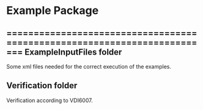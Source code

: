 # Example Package
=========================================================================
ExampleInputFiles folder
---------------

Some xml files needed for the correct execution of the examples.

Verification folder
---------------

Verification according to VDI6007.

